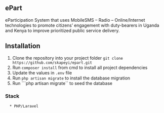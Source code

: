## ePart 
eParticipation System that uses MobileSMS – Radio – Online/Internet technologies to promote citizens’ engagement with duty-bearers in Uganda and Kenya to improve prioritized public service delivery. 

## Installation
1. Clone the repository into your project folder
        `git clone https://github.com/skapeyi/epart.git`
2. Run `composer install` from cmd to install all project dependencies
3. Update the values in `.env` file
4. Run ```php artisan migrate``` to install the database migration
5. Run ```php artisan migrate`` to seed the database

### Stack
      * PHP/Laravel